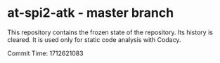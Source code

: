 # at-spi2-atk - master branch

This repository contains the frozen state of the repository.
Its history is cleared. It is used only for static code
analysis with Codacy.

Commit Time: 1712621083